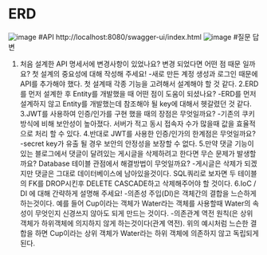 # ERD
![image](https://user-images.githubusercontent.com/117061586/208656062-27715d54-7efa-45be-bab6-90f6fe201310.png)
#API
http://localhost:8080/swagger-ui/index.html
![image](https://user-images.githubusercontent.com/117061586/208656309-c555a829-02aa-4de2-a513-31eb58512bf0.png)
#질문 답변
1. 처음 설계한 API 명세서에 변경사항이 있었나요? 변경 되었다면 어떤 점 때문 일까요? 첫 설계의 중요성에 대해 작성해 주세요!
-새로 만든 계정 생성과 로그인 때문에 API를 추가해야 했다. 첫 설계때 각종 기능을 고려해서 설계해야 할 것 같다.
2.ERD를 먼저 설계한 후 Entity를 개발했을 때 어떤 점이 도움이 되셨나요?
-ERD를 먼저 설계하지 않고 Entity를 개발했는데 참조해야 될 key에 대해서 헷갈렸던 것 같다.
3.JWT를 사용하여 인증/인가를 구현 했을 때의 장점은 무엇일까요?
-기존의 쿠키방식에 비해 보안성이 높아졌다. 서버가 적고 동시 접속자 수가 많을때 값을 효율적으로 처리 할 수 있다.
4.반대로 JWT를 사용한 인증/인가의 한계점은 무엇일까요?
-secret key가 유출 될 경우 보안의 안정성을 보장할 수 없다.
5.만약 댓글 기능이 있는 블로그에서 댓글이 달려있는 게시글을 삭제하려고 한다면 무슨 문제가 발생할까요? Database 테이블 관점에서 해결방법이 무엇일까요?
-게시글은 삭제가 되겠지만 댓글은 그대로 데이터베이스에 남아있을것이다. SQL쿼리로 보자면 두 테이블의 FK를 DROP시킨후 DELETE CASCADE하고 삭제해주어야 할 것이다.
6.IoC / DI 에 대해 간략하게 설명해 주세요!
-의존성 주입(DI)은 객체간의 결합을 느슨하게 하는것이다. 예를 들어 Cup이라는 객체가 Water라는 객체를 사용할때 Water의 속성이 무엇인지 신경쓰지 않아도 되게 만드는 것이다.
-의존관계 역전 원칙(은 상위 객체가 하위객체에 의지하지 않게 하는것이다(관계 역전). 위의 예시처럼 느슨한 결합을 하면 Cup이라는 상위 객체가 Water라는 하위 객체에 의존하지 않고 독립되게 된다.
